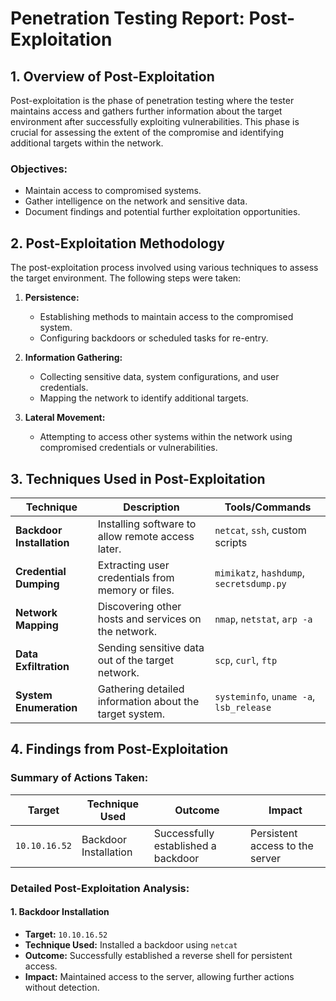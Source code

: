 # Penetration Testing Report: Post-Exploitation

## 1. **Overview of Post-Exploitation**
Post-exploitation is the phase of penetration testing where the tester maintains access and gathers further information about the target environment after successfully exploiting vulnerabilities. This phase is crucial for assessing the extent of the compromise and identifying additional targets within the network.

### **Objectives:**
- Maintain access to compromised systems.
- Gather intelligence on the network and sensitive data.
- Document findings and potential further exploitation opportunities.

## 2. **Post-Exploitation Methodology**
The post-exploitation process involved using various techniques to assess the target environment. The following steps were taken:

1. **Persistence:**
   - Establishing methods to maintain access to the compromised system.
   - Configuring backdoors or scheduled tasks for re-entry.

2. **Information Gathering:**
   - Collecting sensitive data, system configurations, and user credentials.
   - Mapping the network to identify additional targets.

3. **Lateral Movement:**
   - Attempting to access other systems within the network using compromised credentials or vulnerabilities.

## 3. **Techniques Used in Post-Exploitation**

| **Technique**             | **Description**                                         | **Tools/Commands**                       |
| ------------------------- | ------------------------------------------------------- | ---------------------------------------- |
| **Backdoor Installation** | Installing software to allow remote access later.       | `netcat`, `ssh`, custom scripts          |
| **Credential Dumping**    | Extracting user credentials from memory or files.       | `mimikatz`, `hashdump`, `secretsdump.py` |
| **Network Mapping**       | Discovering other hosts and services on the network.    | `nmap`, `netstat`, `arp -a`              |
| **Data Exfiltration**     | Sending sensitive data out of the target network.       | `scp`, `curl`, `ftp`                     |
| **System Enumeration**    | Gathering detailed information about the target system. | `systeminfo`, `uname -a`, `lsb_release`  |

## 4. **Findings from Post-Exploitation**

### **Summary of Actions Taken:**

| **Target**     | **Technique Used**    | **Outcome**                            | **Impact**                      |
| -------------- | --------------------- | -------------------------------------- | ------------------------------- |
| `10.10.16.52`  | Backdoor Installation | Successfully established a backdoor    | Persistent access to the server |


### **Detailed Post-Exploitation Analysis:**

#### 1. **Backdoor Installation**
- **Target:** `10.10.16.52`
- **Technique Used:** Installed a backdoor using `netcat`
- **Outcome:** Successfully established a reverse shell for persistent access.
- **Impact:** Maintained access to the server, allowing further actions without detection.

